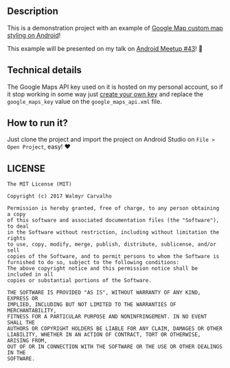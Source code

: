 ## Description
This is a demonstration project with an example of [Google Map custom map styling on Android](https://developers.google.com/maps/documentation/android-api/styling)!

This example will be presented on my talk on [Android Meetup #43](https://www.meetup.com/pt-BR/GDG-SP/events/236623989/)! :robot:

## Technical details
The Google Maps API key used on it is hosted on my personal account, so if it stop working in some way just [create your own key](https://developers.google.com/maps/documentation/android/start#get-key
) and replace the `google_maps_key` value on the `google_maps_api.xml` file.

## How to run it?
Just clone the project and import the project on Android Studio on `File > Open Project`, easy! :heart:

## LICENSE

```
The MIT License (MIT)

Copyright (c) 2017 Walmyr Carvalho

Permission is hereby granted, free of charge, to any person obtaining a copy
of this software and associated documentation files (the "Software"), to deal
in the Software without restriction, including without limitation the rights
to use, copy, modify, merge, publish, distribute, sublicense, and/or sell
copies of the Software, and to permit persons to whom the Software is
furnished to do so, subject to the following conditions:
The above copyright notice and this permission notice shall be included in all
copies or substantial portions of the Software.

THE SOFTWARE IS PROVIDED "AS IS", WITHOUT WARRANTY OF ANY KIND, EXPRESS OR
IMPLIED, INCLUDING BUT NOT LIMITED TO THE WARRANTIES OF MERCHANTABILITY,
FITNESS FOR A PARTICULAR PURPOSE AND NONINFRINGEMENT. IN NO EVENT SHALL THE
AUTHORS OR COPYRIGHT HOLDERS BE LIABLE FOR ANY CLAIM, DAMAGES OR OTHER
LIABILITY, WHETHER IN AN ACTION OF CONTRACT, TORT OR OTHERWISE, ARISING FROM,
OUT OF OR IN CONNECTION WITH THE SOFTWARE OR THE USE OR OTHER DEALINGS IN THE
SOFTWARE.
